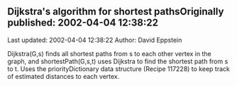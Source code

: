## Dijkstra's algorithm for shortest pathsOriginally published: 2002-04-04 12:38:22 
Last updated: 2002-04-04 12:38:22 
Author: David Eppstein 
 
Dijkstra(G,s) finds all shortest paths from s to each other vertex in the graph, and shortestPath(G,s,t) uses Dijkstra to find the shortest path from s to t.  Uses the priorityDictionary data structure (Recipe 117228) to keep track of estimated distances to each vertex.